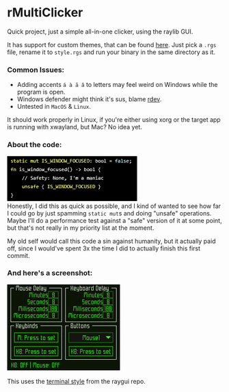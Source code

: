 # rMultiClicker
Quick project, just a simple all-in-one clicker, using the raylib GUI. 

It has support for custom themes, that can be found [here](https://github.com/raysan5/raygui/tree/master/styles). Just pick a `.rgs` file, rename it to `style.rgs` and run your binary in the same directory as it.

### Common Issues:
- Adding accents ``á à ã â`` to letters may feel weird on Windows while the program is open.
- Windows defender might think it's sus, blame [rdev](https://crates.io/crates/rdev).
- Untested in `MacOS` & `Linux`.

It should work properly in Linux, if you're either using xorg or the target app is running with xwayland, but Mac? No idea yet.

### About the code:
![](resources/maniac.png)<br>
Honestly, I did this as quick as possible, and I kind of wanted to see how far I could go by just spamming `static mut`s and doing "unsafe" operations. Maybe I'll do a performance test against a "safe" version of it at some point, but that's not really in my priority list at the moment.

My old self would call this code a sin against humanity, but it actually paid off, since I would've spent 3x the time I did to actually finish this first commit.

### And here's a screenshot:
![](resources/screenshot.png)

This uses the [terminal style](https://github.com/raysan5/raygui/tree/master/styles/terminal) from the raygui repo.
